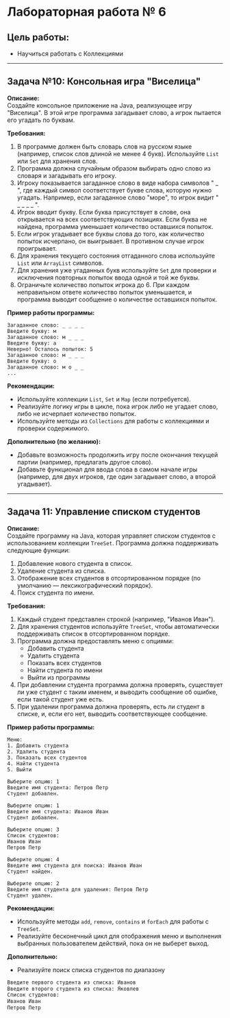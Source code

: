 # Лабораторная работа № 6

## Цель работы:
- Научиться работать с Коллекциями
---

## Задача №10: Консольная игра "Виселица"

**Описание:**  
Создайте консольное приложение на Java, реализующее игру "Виселица". В этой игре программа загадывает слово, а игрок пытается его угадать по буквам.

**Требования:**

1. В программе должен быть словарь слов на русском языке (например, список слов длиной не менее 4 букв). Используйте `List` или `Set` для хранения слов.
2. Программа должна случайным образом выбирать одно слово из словаря и загадывать его игроку.
3. Игроку показывается загаданное слово в виде набора символов " _ ", где каждый символ соответствует букве слова, которую нужно угадать. Например, если загаданное слово "море", то игрок видит " _ _ _ _ ".
4. Игрок вводит букву. Если буква присутствует в слове, она открывается на всех соответствующих позициях. Если буква не найдена, программа уменьшает количество оставшихся попыток.
5. Если игрок угадывает все буквы слова до того, как количество попыток исчерпано, он выигрывает. В противном случае игрок проигрывает.
6. Для хранения текущего состояния отгаданного слова используйте `List` или `ArrayList` символов.
7. Для хранения уже угаданных букв используйте `Set` для проверки и исключения повторных попыток ввода одной и той же буквы.
8. Ограничьте количество попыток игрока до 6. При каждом неправильном ответе количество попыток уменьшается, и программа выводит сообщение о количестве оставшихся попыток.

**Пример работы программы:**

```
Загаданное слово: _ _ _ _
Введите букву: м
Загаданное слово: м _ _ _
Введите букву: а
Неверно! Осталось попыток: 5
Загаданное слово: м _ _ _
Введите букву: о
Загаданное слово: м о _ _
...
```

**Рекомендации:**
- Используйте коллекции `List`, `Set` и `Map` (если потребуется).
- Реализуйте логику игры в цикле, пока игрок либо не угадает слово, либо не исчерпает количество попыток.
- Используйте методы из `Collections` для работы с коллекциями и проверки содержимого.

**Дополнительно (по желанию):**
- Добавьте возможность продолжить игру после окончания текущей партии (например, предлагать другое слово).
- Добавьте функционал для ввода слова в самом начале игры (например, для двух игроков, где один загадывает слово, а второй угадывает).


---

## Задача 11: Управление списком студентов

**Описание:**  
Создайте программу на Java, которая управляет списком студентов с использованием коллекции `TreeSet`. Программа должна поддерживать следующие функции:

1. Добавление нового студента в список.
2. Удаление студента из списка.
3. Отображение всех студентов в отсортированном порядке (по умолчанию — лексикографический порядок).
4. Поиск студента по имени.

**Требования:**

1. Каждый студент представлен строкой (например, "Иванов Иван").
2. Для хранения студентов используйте `TreeSet`, чтобы автоматически поддерживать список в отсортированном порядке.
3. Программа должна предоставлять меню с опциями:
    - Добавить студента
    - Удалить студента
    - Показать всех студентов
    - Найти студента по имени
    - Выйти из программы
4. При добавлении студента программа должна проверять, существует ли уже студент с таким именем, и выводить сообщение об ошибке, если такой студент уже есть.
5. При удалении программа должна проверять, есть ли студент в списке, и, если его нет, выводить соответствующее сообщение.

**Пример работы программы:**

```
Меню:
1. Добавить студента
2. Удалить студента
3. Показать всех студентов
4. Найти студента
5. Выйти

Выберите опцию: 1
Введите имя студента: Петров Петр
Студент добавлен.

Выберите опцию: 1
Введите имя студента: Иванов Иван
Студент добавлен.

Выберите опцию: 3
Список студентов:
Иванов Иван
Петров Петр

Выберите опцию: 4
Введите имя студента для поиска: Иванов Иван
Студент найден.

Выберите опцию: 2
Введите имя студента для удаления: Петров Петр
Студент удален.
```

**Рекомендации:**
- Используйте методы `add`, `remove`, `contains` и `forEach` для работы с `TreeSet`.
- Реализуйте бесконечный цикл для отображения меню и выполнения выбранных пользователем действий, пока он не выберет выход.

**Дополнительно:**
- Реализуйте поиск списка студентов по диапазону
```markdown
Введите первого студента из списка: Иванов
Введите второго студента из списка: Яковлев
Список студентов:
Иванов Иван
Петров Петр
```

